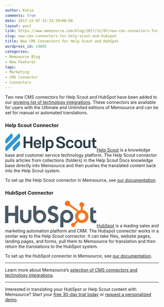```yaml
---
author: Katie
comments: true
date: 2017-12-07 15:33:29+00:00
layout: post
link: https://www.memsource.com/blog/2017/12/07/new-cms-connectors-for-help-scout-and-hubspot/
slug: new-cms-connectors-for-help-scout-and-hubspot
title: New CMS Connectors for Help Scout and HubSpot
wordpress_id: 19665
categories:
- Memsource Blog
- New Features
tags:
- Marketing
- CMS Connector
- Connectors
---
```


Two new CMS connectors for Help Scout and HubSpot have been added to our [growing list of technology integrations](https://www.memsource.com/integrations/). These connectors are available for users with the Ultimate and Unlimited editions of Memsource and can be set for manual or automated translations.<!-- more -->


### Help Scout Connector


[![](/uploads/2017/12/HelpScout-full-300x60.png)](/uploads/2017/12/HelpScout-full.png)[Help Scout](https://www.helpscout.net/) is a knowledge base and customer service technology platform. The Help Scout connector pulls articles from collections (folders) in the Help Scout Docs knowledge base directly into Memsource and then pushes the translated content back into the Help Scout system.

To set up the Help Scout connector in Memsource, see [our documentation](https://wiki.memsource.com/wiki/Connectors#Help_Scout).


### HubSpot Connector


[![](/uploads/2017/12/hubspot-logo-300x87.png)](/uploads/2017/12/hubspot-logo.png)[HubSpot](https://www.hubspot.com/) is a leading sales and marketing automation platform and CRM. The Hubspot connector works in a similar way to the Help Scout connector. It can take files, website pages, landing pages, and forms, pull them to Memsource for translation and then return the translations to the HubSpot system. 

To set up the HubSpot connector in Memsource, see [our documentation](https://wiki.memsource.com/wiki/Connectors#HubSpot). 

---

Learn more about Memsource’s [selection of CMS connectors and technology integrations](https://www.memsource.com/integrations/).

---

Interested in translating your HubSpot or Help Scout content with Memsource?
Start your [free 30-day trial today](https://cloud.memsource.com/web/organization/signup?e=ULTIMATE) or [request a personalized demo](https://www.memsource.com/contact-sales/).
